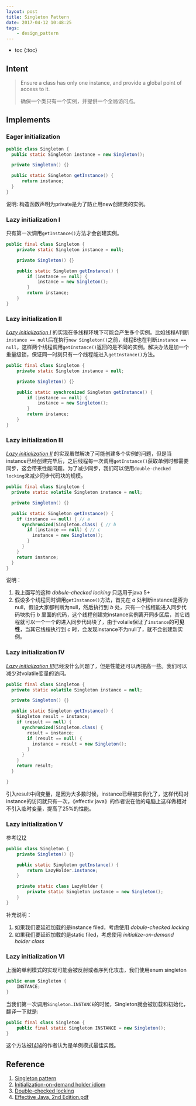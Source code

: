 ```yaml
---
layout: post
title: Singleton Pattern
date: 2017-04-12 10:48:25
tags:
    - design_pattern
---
```


* toc
{:toc}

## Intent
>Ensure a class has only one instance, and provide a global point of access to it.
>
>确保一个类只有一个实例，并提供一个全局访问点。

## Implements
### Eager initialization
```java
public class Singleton {
  public static Singleton instance = new Singleton();

  private Singleton() {}

  public static Singleton getInstance() {
      return instance;
  }
}
```
说明: 构造函数声明为private是为了防止用new创建类的实例。

### Lazy initialization I
只有第一次调用`getInstance()`方法才会创建实例。
```java
public final class Singleton {
    private static Singleton instance = null;

    private Singleton() {}

    public static Singleton getInstance() {
        if (instance == null) {
            instance = new Singleton();
        }
        return instance;
    }
}
```
### Lazy initialization II
[*Lazy initialization I*](#id-lazy-initialization-i) 的实现在多线程环境下可能会产生多个实例。比如线程A判断`instance == null`后在执行`new Singleton()`之前，线程B也在判断`instance == null`，这样两个线程调用`getInstance()`返回的是不同的实例。解决办法是加一个重量级锁，保证同一时刻只有一个线程能进入`getInstance()`方法。
```java
public final class Singleton {
    private static Singleton instance = null;

    private Singleton() {}

    public static synchronized Singleton getInstance() {
        if (instance == null) {
            instance = new Singleton();
        }
        return instance;
    }
}
```
### Lazy initialization III
[*Lazy initialization II*](#id-lazy-initialization-ii) 的实现虽然解决了可能创建多个实例的问题，但是当instance已经创建完毕后，之后线程每一次调用`getInstance()`获取单例时都需要同步，这会带来性能问题。为了减少同步，我们可以使用`double-checked locking`来减少同步代码块的规模。
```java
public final class Singleton {
  private static volatile Singleton instance = null;

  private Singleton() {}

  public static Singleton getInstance() {
    if (instance == null) { // a
      synchronized(Singleton.class) { // b
        if (instance == null) { // c
          instance = new Singleton();
        }
      }
    }
    return instance;
  }
}
```
说明：
1. 我上面写的这种 *dobule-checked locking* 只适用于java 5+
2. 假设多个线程同时调用`getInstance()`方法，首先在 *a* 处判断instance是否为null，假设大家都判断为null，然后执行到 *b* 处，只有一个线程能进入同步代码块执行 *b* 里面的代码，这个线程创建完instance实例离开同步区后，其它线程就可以一个一个的进入同步代码块了，由于volaile保证了`instance`的**可见性**，当其它线程执行到 *c* 时，会发现instance不为null了，就不会创建新实例。

### Lazy initialization IV
[*Lazy initialization III*](#id-lazy-initialization-iii)已经没什么问题了，但是性能还可以再提高一些。我们可以减少对volatile变量的访问。
```java
public final class Singleton {
  private static volatile Singleton instance = null;

  private Singleton() {}

  public static Singleton getInstance() {
    Singleton result = instance;
    if (result == null) {
      synchronized(Singleton.class) {
        result = instance;
        if (result == null) {
          instance = result = new Singleton();
        }
      }
    }
    return result;
  }

}
```
引入result中间变量，是因为大多数时候，instance已经被实例化了，这样代码对instance的访问就只有一次，《effectiv java》的作者说在他的电脑上这样做相对不引入临时变量，提高了25%的性能。

### Lazy initialization V
参考[[2]][2]
```java
public class Singleton {
    private Singleton() {}

    public static Singleton getInstance() {
        return LazyHolder.instance;
    }

    private static class LazyHolder {
        private static Singleton instance = new Singleton();
    }
}
```
补充说明：
1. 如果我们要延迟加载的是instance filed，考虑使用 *dobule-checked locking*
2. 如果我们要延迟加载的是static filed，考虑使用 *initialize-on-demand holder class*

### Lazy initialization VI
上面的单利模式的实现可能会被反射或者序列化攻击，我们使用enum singleton
```java
public enum Singleton {
    INSTANCE;
}
```
当我们第一次调用`Singleton.INSTANCE`的时候，Singleton就会被加载和初始化，翻译一下就是:
```java
public final class Singleton {
    public final static Singleton INSTANCE = new Singleton();
}
```
这个方法被[[4]][4]的作者认为是单例模式最佳实践。

## Reference
1. [Singleton pattern][1]
2. [Initialization-on-demand holder idiom][2]
3. [Double-checked locking][3]
4. [Effective Java, 2nd Edition.pdf][4]

[1]:https://en.wikipedia.org/wiki/Singleton_pattern
[2]:https://en.wikipedia.org/wiki/Initialization-on-demand_holder_idiom
[3]:https://en.wikipedia.org/wiki/Double-checked_locking
[4]:https://raw.githubusercontent.com/IMCG/books/master/books/Effective%20Java%2C%202nd%20Edition.pdf
